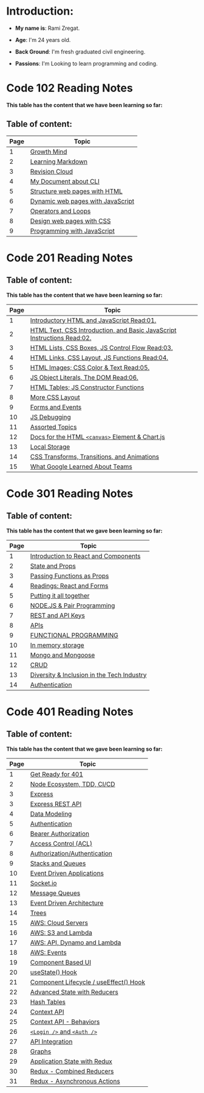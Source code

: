 
# Introduction:

- **My name is**: Rami Zregat.

- **Age**: I'm 24 years old.

- **Back Ground**: I'm fresh graduated civil engineering.

- **Passions**: I'm Looking to learn programming and coding.

# Code 102 Reading Notes

 **This table has the content that we have been learning so far:**

## Table of content:

Page|Topic
----|-----
1|[Growth Mind](https://ramizregat.github.io/reading-notes/growthmind)
2|[Learning Markdown](https://ramizregat.github.io/reading-notes/Learning%20Markdown)
3|[Revision Cloud](https://ramizregat.github.io/reading-notes/Revision%20Cloud)
4|[My Document about CLI](https://ramizregat.github.io/reading-notes/DocumentYourReadings)
5|[Structure web pages with HTML](https://ramizregat.github.io/reading-notes/Structure-web-pages-with-HTML)
6|[Dynamic web pages with JavaScript](https://ramizregat.github.io/reading-notes/Dynamic%20web%20pages%20with%20JavaScript)
7|[Operators and Loops](https://ramizregat.github.io/reading-notes/Operators%20and%20Loops)
8|[Design web pages with CSS](https://ramizregat.github.io/reading-notes/Design%20web%20pages%20with%20CSS)
9| [Programming with JavaScript](https://ramizregat.github.io/reading-notes/Programming%20with%20JavaScript)


# Code 201 Reading Notes

## Table of content:

**This table has the content that we have been learning so far:**

Page|Topic
----|-----
1| [Introductory HTML and JavaScript Read:01.](https://ramizregat.github.io/reading-notes/class-01)
2|[HTML Text, CSS Introduction, and Basic JavaScript Instructions Read:02.](https://ramizregat.github.io/reading-notes/class-02)
3|[HTML Lists, CSS Boxes, JS Control Flow Read:03.](https://ramizregat.github.io/reading-notes/class-03)
4|[HTML Links, CSS Layout, JS Functions Read:04.](https://ramizregat.github.io/reading-notes/class-04)
5|[HTML Images; CSS Color & Text Read:05.](https://ramizregat.github.io/reading-notes/class-05)
6|[JS Object Literals, The DOM Read:06.](https://ramizregat.github.io/reading-notes/class-06)
7| [HTML Tables; JS Constructor Functions](https://ramizregat.github.io/reading-notes/class-07)
8|[More CSS Layout](https://ramizregat.github.io/reading-notes/class-08)
9|[Forms and Events](https://ramizregat.github.io/reading-notes/class-09)
10|[JS Debugging](https://ramizregat.github.io/reading-notes/class-10)
11|[Assorted Topics](https://ramizregat.github.io/reading-notes/class-11)
12|[Docs for the HTML `<canvas>` Element & Chart\.js](https://ramizregat.github.io/reading-notes/class-12)
13|[Local Storage](https://ramizregat.github.io/reading-notes/class-13)
14|[CSS Transforms, Transitions, and Animations](https://ramizregat.github.io/reading-notes/class-14a)
15|[What Google Learned About Teams](https://ramizregat.github.io/reading-notes/class-14b)


# Code 301 Reading Notes

## Table of content:

**This table has the content that we gave been learning so far:**

Page|Topic
----|----
1|[Introduction to React and Components](https://ramizregat.github.io/reading-notes/Reading-Class-01)
2|[State and Props](https://ramizregat.github.io/reading-notes/Reading-Class-02)
3|[Passing Functions as Props](https://ramizregat.github.io/reading-notes/Reading-Class-03)
4|[Readings: React and Forms](https://ramizregat.github.io/reading-notes/Reading-Class-04)
5|[Putting it all together](https://ramizregat.github.io/reading-notes/Reading-Class-05)
6|[NODE.JS & Pair Programming](https://ramizregat.github.io/reading-notes/Reading-Class-06)
7|[REST and API Keys](https://ramizregat.github.io/reading-notes/Reading-Class-07)
8|[APIs](https://ramizregat.github.io/reading-notes/Reading-Class-08)
9|[FUNCTIONAL PROGRAMMING](https://ramizregat.github.io/reading-notes/Reading-Class-09)
10|[In memory storage](https://ramizregat.github.io/reading-notes/Reading-Class-10)
11|[Mongo and Mongoose](https://ramizregat.github.io/reading-notes/Reading-Class-11)
12|[CRUD](https://ramizregat.github.io/reading-notes/Reading-Class-12)
13|[Diversity & Inclusion in the Tech Industry](https://ramizregat.github.io/reading-notes/Reading-Class-13)
14|[Authentication](https://ramizregat.github.io/reading-notes/Reading-Class-14)


# Code 401 Reading Notes

## Table of content:

**This table has the content that we gave been learning so far:**

Page|Topic
---|---
1|[Get Ready for 401](https://ramizregat.github.io/reading-notes/401-Reading-Class-00)
2|[Node Ecosystem, TDD, CI/CD](https://ramizregat.github.io/reading-notes/401-Reading-Class-01)
3|[Express](https://ramizregat.github.io/reading-notes/401-Reading-Class-02)
3|[Express REST API](https://ramizregat.github.io/reading-notes/401-Reading-Class-03)
4|[Data Modeling](https://ramizregat.github.io/reading-notes/401-Reading-Class-04)
5|[Authentication](https://ramizregat.github.io/reading-notes/401-Reading-Class-06)
6|[Bearer Authorization](https://ramizregat.github.io/reading-notes/401-Reading-Class-07)
7|[Access Control (ACL)](https://ramizregat.github.io/reading-notes/401-Reading-Class-08)
8|[Authorization/Authentication](https://ramizregat.github.io/reading-notes/401-Reading-Class-09)
9|[Stacks and Queues](https://ramizregat.github.io/reading-notes/401-Reading-Class-10)
10|[Event Driven Applications](https://ramizregat.github.io/reading-notes/401-Reading-Class-11)
11|[Socket.io](https://ramizregat.github.io/reading-notes/401-Reading-Class-12)
12|[Message Queues](https://ramizregat.github.io/reading-notes/401-Reading-Class-13)
13|[Event Driven Architecture](https://ramizregat.github.io/reading-notes/401-Reading-Class-14)
14|[Trees](https://ramizregat.github.io/reading-notes/401-Reading-Class-15)
15|[AWS: Cloud Servers](https://ramizregat.github.io/reading-notes/401-Reading-Class-16)
16|[AWS: S3 and Lambda](https://ramizregat.github.io/reading-notes/401-Reading-Class-17)
17|[AWS: API, Dynamo and Lambda](https://ramizregat.github.io/reading-notes/401-Reading-Class-18)
18|[AWS: Events](https://ramizregat.github.io/reading-notes/401-Reading-Class-19)
19|[Component Based UI](https://ramizregat.github.io/401-reading-notes/401-Reading-Class-26)
20|[useState() Hook](https://ramizregat.github.io/401-reading-notes/401-Reading-Class-27)
21|[Component Lifecycle / useEffect() Hook](https://ramizregat.github.io/401-reading-notes/401-Reading-Class-28)
22|[Advanced State with Reducers](https://ramizregat.github.io/401-reading-notes/401-Reading-Class-29)
23|[Hash Tables](https://ramizregat.github.io/401-reading-notes/401-Reading-Class-30)
24|[Context API](https://ramizregat.github.io/401-reading-notes/401-Reading-Class-31)
25|[Context API - Behaviors](https://ramizregat.github.io/401-reading-notes/401-Reading-Class-32)
26|[`<Login />` and `<Auth />`](https://ramizregat.github.io/401-reading-notes/401-Reading-Class-33)
27|[API Integration](https://ramizregat.github.io/401-reading-notes/401-Reading-Class-34)
28|[Graphs](https://ramizregat.github.io/401-reading-notes/401-Reading-Class-35)
29|[Application State with Redux](https://ramizregat.github.io/401-reading-notes/401-Reading-Class-36)
30|[Redux - Combined Reducers](https://ramizregat.github.io/401-reading-notes/401-Reading-Class-37)
31|[Redux - Asynchronous Actions](https://ramizregat.github.io/401-reading-notes/401-Reading-Class-38)